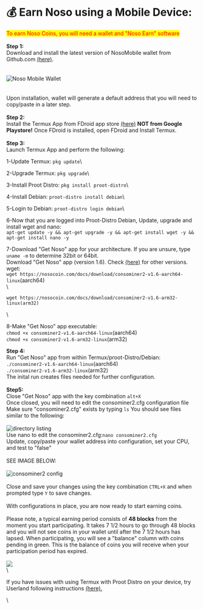 # 💰 Earn Noso using a Mobile Device:

<mark style="color:red;">To earn Noso Coins, you will need a wallet and "Noso Earn" software</mark>\
\
**Step 1:**\
Download and install the latest version of NosoMobile wallet from Github.com [(here)](https://github.com/Noso-Project/NosoWallet-Android/releases).\
\
\
![Noso Mobile Wallet](https://nosocoin.com/docs/images/nosomobile.png)\
\
\
Upon installation, wallet will generate a default address that you will need to copy/paste in a later step.\
\
**Step 2:**\
Install the Termux App from FDroid app store [(here)](https://f-droid.org/F-Droid.apk) **NOT from Google Playstore!** Once FDroid is installed, open FDroid and Install Termux.\
\
**Step 3:**\
Launch Termux App and perform the following:

1-Update Termux: `pkg update`\


2-Upgrade Termux: `pkg upgrade`\


3-Install Proot Distro: `pkg install proot-distro`\


4-Install Debian: `proot-distro install debian`\


5-Login to Debian: `proot-distro login debian`\


6-Now that you are logged into Proot-Distro Debian, Update, upgrade and install wget and nano:\
&#x20;`apt-get update -y && apt-get upgrade -y && apt-get install wget -y && apt-get install nano -y`

7-Download "Get Noso" app for your architecture. If you are unsure, type `uname -m` to determine 32bit or 64bit.\
Download "Get Noso" app (version 1.6). Check [(here)](https://github.com/Noso-Project/noso-website/tree/main/docs/download) for other versions. wget:\
&#x20;`wget https://nosocoin.com/docs/download/consominer2-v1.6-aarch64-linux`(aarch64)\
\


```
wget https://nosocoin.com/docs/download/consominer2-v1.6-arm32-linux(arm32)
```

\


8-Make "Get Noso" app executable:\
&#x20;`chmod +x consominer2-v1.6-aarch64-linux`(aarch64)\
`chmod +x consominer2-v1.6-arm32-linux`(arm32)

**Step 4:**\
Run "Get Noso" app from within Termux/proot-Distro/Debian: \
`./consominer2-v1.6-aarch64-linux`(aarch64)\
`./consominer2-v1.6-arm32-linux`(arm32)\
The inital run creates files needed for further configuration.\
\
**Step5:**\
Close "Get Noso" app with the key combination `alt+X`\
Once closed, you will need to edit the consominer2.cfg configuration file\
Make sure "consominer2.cfg" exists by typing `ls` You should see files similar to the following:\
\
![directory listing](https://nosocoin.com/docs/images/termux\_ls.jpg) \
Use nano to edit the consominer2.cfg:`nano consominer2.cfg`\
Update, copy/paste your wallet address into configuration, set your CPU, and test to "false"\
\
SEE IMAGE BELOW:\
\
![consominer2 config](https://nosocoin.com/docs/images/consominercfg.png)\
\
Close and save your changes using the key combination `CTRL+X` and when prompted type `Y` to save changes.\
\
With configurations in place, you are now ready to start earning coins.\
\
Please note, a typical earning period consists of **48 blocks** from the moment you start participating. It takes 7 1/2 hours to go through 48 blocks and you will not see coins in your wallet until after the 7 1/2 hours has lapsed. When participating, you will see a "balance" column with coins pending in green. This is the balance of coins you will receive when your participation period has expired.\
\
![](https://nosocoin.com/docs/images/consominerbal.png)\
\


If you have issues with using Termux with Proot Distro on your device, try Userland following instructions [(here).](userland-instructions.md)

\

